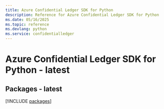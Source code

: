 ```yaml
---
title: Azure Confidential Ledger SDK for Python
description: Reference for Azure Confidential Ledger SDK for Python
ms.date: 05/16/2025
ms.topic: reference
ms.devlang: python
ms.service: confidentialledger
---
```

# Azure Confidential Ledger SDK for Python - latest
## Packages - latest
[!INCLUDE [packages](confidential-ledger-index.md)]